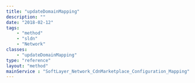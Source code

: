 ```yaml
---
title: "updateDomainMapping"
description: ""
date: "2018-02-12"
tags:
    - "method"
    - "sldn"
    - "Network"
classes:
    - "updateDomainMapping"
type: "reference"
layout: "method"
mainService : "SoftLayer_Network_CdnMarketplace_Configuration_Mapping"
---
```

